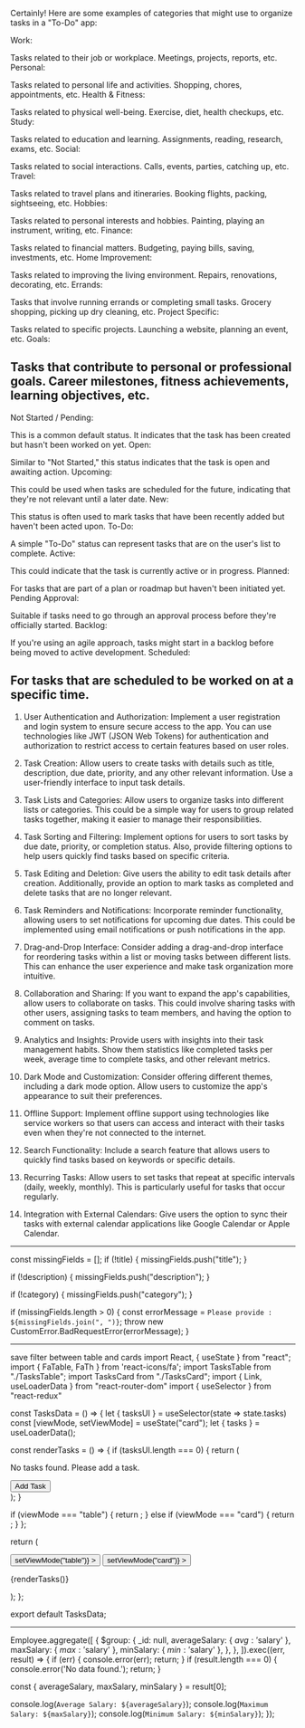
Certainly! Here are some examples of categories that might use to organize tasks in a "To-Do" app:

Work:

Tasks related to their job or workplace.
Meetings, projects, reports, etc.
Personal:

Tasks related to personal life and activities.
Shopping, chores, appointments, etc.
Health & Fitness:

Tasks related to physical well-being.
Exercise, diet, health checkups, etc.
Study:

Tasks related to education and learning.
Assignments, reading, research, exams, etc.
Social:

Tasks related to social interactions.
Calls, events, parties, catching up, etc.
Travel:

Tasks related to travel plans and itineraries.
Booking flights, packing, sightseeing, etc.
Hobbies:

Tasks related to personal interests and hobbies.
Painting, playing an instrument, writing, etc.
Finance:

Tasks related to financial matters.
Budgeting, paying bills, saving, investments, etc.
Home Improvement:

Tasks related to improving the living environment.
Repairs, renovations, decorating, etc.
Errands:

Tasks that involve running errands or completing small tasks.
Grocery shopping, picking up dry cleaning, etc.
Project Specific:

Tasks related to specific projects.
Launching a website, planning an event, etc.
Goals:

Tasks that contribute to personal or professional goals.
Career milestones, fitness achievements, learning objectives, etc.
------------------------
Not Started / Pending:

This is a common default status. It indicates that the task has been created but hasn't been worked on yet.
Open:

Similar to "Not Started," this status indicates that the task is open and awaiting action.
Upcoming:

This could be used when tasks are scheduled for the future, indicating that they're not relevant until a later date.
New:

This status is often used to mark tasks that have been recently added but haven't been acted upon.
To-Do:

A simple "To-Do" status can represent tasks that are on the user's list to complete.
Active:

This could indicate that the task is currently active or in progress.
Planned:

For tasks that are part of a plan or roadmap but haven't been initiated yet.
Pending Approval:

Suitable if tasks need to go through an approval process before they're officially started.
Backlog:

If you're using an agile approach, tasks might start in a backlog before being moved to active development.
Scheduled:

For tasks that are scheduled to be worked on at a specific time.
--------------
1. User Authentication and Authorization:
Implement a user registration and login system to ensure secure access to the app. You can use technologies like JWT (JSON Web Tokens) for authentication and authorization to restrict access to certain features based on user roles.

2. Task Creation:
Allow users to create tasks with details such as title, description, due date, priority, and any other relevant information. Use a user-friendly interface to input task details.

3. Task Lists and Categories:
Allow users to organize tasks into different lists or categories. This could be a simple way for users to group related tasks together, making it easier to manage their responsibilities.

4. Task Sorting and Filtering:
Implement options for users to sort tasks by due date, priority, or completion status. Also, provide filtering options to help users quickly find tasks based on specific criteria.

5. Task Editing and Deletion:
Give users the ability to edit task details after creation. Additionally, provide an option to mark tasks as completed and delete tasks that are no longer relevant.

6. Task Reminders and Notifications:
Incorporate reminder functionality, allowing users to set notifications for upcoming due dates. This could be implemented using email notifications or push notifications in the app.

7. Drag-and-Drop Interface:
Consider adding a drag-and-drop interface for reordering tasks within a list or moving tasks between different lists. This can enhance the user experience and make task organization more intuitive.

8. Collaboration and Sharing:
If you want to expand the app's capabilities, allow users to collaborate on tasks. This could involve sharing tasks with other users, assigning tasks to team members, and having the option to comment on tasks.

9. Analytics and Insights:
Provide users with insights into their task management habits. Show them statistics like completed tasks per week, average time to complete tasks, and other relevant metrics.

10. Dark Mode and Customization:
Consider offering different themes, including a dark mode option. Allow users to customize the app's appearance to suit their preferences.

11. Offline Support:
Implement offline support using technologies like service workers so that users can access and interact with their tasks even when they're not connected to the internet.

12. Search Functionality:
Include a search feature that allows users to quickly find tasks based on keywords or specific details.

13. Recurring Tasks:
Allow users to set tasks that repeat at specific intervals (daily, weekly, monthly). This is particularly useful for tasks that occur regularly.

14. Integration with External Calendars:
Give users the option to sync their tasks with external calendar applications like Google Calendar or Apple Calendar.
--------------
 const missingFields = [];
 if (!title) {
  missingFields.push("title");
 }

 if (!description) {
  missingFields.push("description");
 }

 if (!category) {
  missingFields.push("category");
 }

 if (missingFields.length > 0) {
  const errorMessage = `Please provide : ${missingFields.join(", ")}`;
  throw new CustomError.BadRequestError(errorMessage);
 }

 -----------------

 save filter between table and cards
 import React, { useState } from "react";
import { FaTable, FaTh } from 'react-icons/fa';
import TasksTable from "./TasksTable";
import TasksCard from "./TasksCard";
import { Link, useLoaderData } from "react-router-dom"
import { useSelector } from "react-redux"

const TasksData = () => {
 let { tasksUI } = useSelector(state => state.tasks)
 const [viewMode, setViewMode] = useState("card");
 let { tasks } = useLoaderData();

 
 
 const renderTasks = () => {
  if (tasksUI.length === 0) {
   return (
    <div className="flex flex-col items-center mt-10 h-96 ">
     <p className="text-gray-600 text-lg mb-4">
      No tasks found. Please add a task.
     </p>
     <Link to="/dashboard/add" className="text-primary">
      <button className="py-2 px-4 bg-primary text-white rounded">
       Add Task
      </button>
     </Link>
    </div>
   );
  }

  if (viewMode === "table") {
   return <TasksTable tasks={tasksUI} />;
  } else if (viewMode === "card") {
   return <TasksCard tasks={tasksUI} />;
  }
 };

 return (
  <main className="my-16 ">
   <div className="flex justify-start mb-4">
    <button
     className={`mr-2 ${viewMode === "table" ? "text-primary" : "text-secondary"
      }`}
     onClick={() => setViewMode("table")}
    >
     <FaTable className="mr-1" size={25} />
    </button>
    <button
     className={`${viewMode === "card" ? "text-primary" : "text-secondary"
      }`}
     onClick={() => setViewMode("card")}
    >
     <FaTh className="mr-1" size={25} />
    </button>
   </div>

   {renderTasks()}
  </main>
 );
};


export default TasksData;

----------

Employee.aggregate([
  {
    $group: {
      _id: null,
      averageSalary: { $avg: '$salary' },
      maxSalary: { $max: '$salary' },
      minSalary: { $min: '$salary' },
    },
  },
]).exec((err, result) => {
  if (err) {
    console.error(err);
    return;
  }
  if (result.length === 0) {
    console.error('No data found.');
    return;
  }
  
  const { averageSalary, maxSalary, minSalary } = result[0];
  
  console.log(`Average Salary: ${averageSalary}`);
  console.log(`Maximum Salary: ${maxSalary}`);
  console.log(`Minimum Salary: ${minSalary}`);
});
